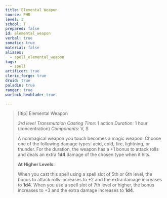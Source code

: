 ```yaml
---
title: Elemental Weapon
source: PHB
level: 3
school: T
prepared: false
id: elemental_weapon
verbal: true
somatic: true
material: false
aliases:
  - spell_elemental_weapon
tags:
  - spell
artificer: true
cleric_forge: true
druid: true
paladin: true
ranger: true
warlock_hexblade: true

---
```

>[!tip] Elemental Weapon
>
> *3rd level Transmutaion*
> *Casting Time:* 1 action
> *Duration:* 1 hour (concentration)
> *Components:* V, S
>
>A nonmagical weapon you touch becomes a magic weapon. Choose one of the following damage types: acid, cold, fire, lightning, or thunder. For the duration, the weapon has a +1 bonus to attack rolls and deals an extra **1d4** damage of the chosen type when it hits.
>
>**At Higher Levels:**
>
>When you cast this spell using a spell slot of 5th or 6th level, the bonus to attack rolls increases to +2 and the extra damage increases to **1d4**. When you use a spell slot of 7th level or higher, the bonus increases to +3 and the extra damage increases to **1d4**.
>

